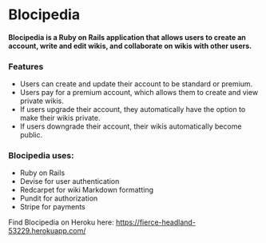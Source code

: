 # Blocipedia


#### Blocipedia is a Ruby on Rails application that allows users to create an account, write and edit wikis, and collaborate on wikis with other users.


### Features
* Users can create and update their account to be standard or premium.
* Users pay for a premium account, which allows them to create and view private wikis.
* If users upgrade their account, they automatically have the option to make their wikis private.
* If users downgrade their account, their wikis automatically become public.


### Blocipedia uses:
* Ruby on Rails
* Devise for user authentication
* Redcarpet for wiki Markdown formatting
* Pundit for authorization
* Stripe for payments


Find Blocipedia on Heroku here: https://fierce-headland-53229.herokuapp.com/
